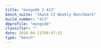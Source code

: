 ```yaml
---
title: "mongodb 2 413"
bench_suite: "16w14 CI Weekly Benchmark"
build_number: "413"
dbprofile: "mongodb"
classifier: ""
date: 2016-04-11T09:47:51
type: "bench"
---
```

